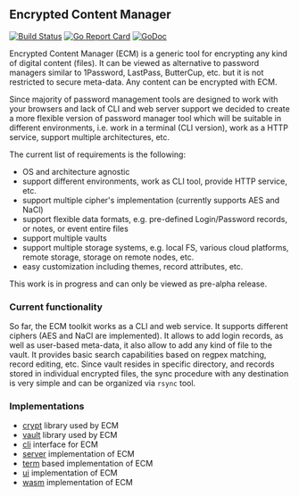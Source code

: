 ## Encrypted Content Manager

[![Build Status](https://github.com/vkuznet/ecm/actions/workflows/go.yml/badge.svg)](https://github.com/vkuznet/ecm/actions/workflows/go.yml)
[![Go Report Card](https://goreportcard.com/badge/github.com/vkuznet/ecm)](https://goreportcard.com/report/github.com/vkuznet/ecm)
[![GoDoc](https://godoc.org/github.com/vkuznet/ecm?status.svg)](https://godoc.org/github.com/vkuznet/ecm)

Encrypted Content Manager (ECM) is a generic tool for encrypting any kind of
digital content (files). It can be viewed as alternative to password managers similar to
1Password, LastPass, ButterCup, etc. but it is not restricted to secure
meta-data. Any content can be encrypted with ECM.

Since majority of password management tools are designed to work with your
browsers and lack of CLI and web server support we decided to create a more
flexible version of password manager tool which will be suitable in different
environments, i.e. work in a terminal (CLI version), work as a HTTP service,
support multiple architectures, etc.

The current list of requirements is the following:
- OS and architecture agnostic
- support different environments, work as CLI tool, provide HTTP service, etc.
- support multiple cipher's implementation (currently supports AES and NaCl)
- support flexible data formats, e.g. pre-defined Login/Password records,
  or notes, or event entire files
- support multiple vaults
- support multiple storage systems, e.g. local FS, various cloud platforms,
remote storage, storage on remote nodes, etc.
- easy customization including themes, record attributes, etc.

This work is in progress and can only be viewed as pre-alpha release.

### Current functionality
So far, the ECM toolkit works as a CLI and web service. It supports different ciphers (AES and
NaCl are implemented). It allows to add login records, as well as user-based
meta-data, it also allow to add any kind of file to the vault.
It provides basic search capabilities based on regpex matching, record editing, etc.
Since vault resides in specific directory, and records stored in
individual encrypted files, the sync procedure with any destination is very
simple and can be organized via `rsync` tool.

### Implementations
- [crypt](crypt/README.md) library used by ECM
- [vault](vault/README.md) library used by ECM
- [cli](cli/README.md) interface for ECM
- [server](server/README.md) implementation of ECM
- [term](term/README.md) based implementation of ECM
- [ui](ui/README.md) implementation of ECM
- [wasm](wasm/README.md) implementation of ECM
